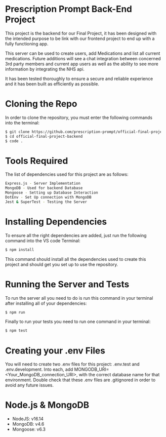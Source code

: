# Prescription Prompt Back-End Project

This project is the backend for our Final Project, it has been designed with the intended purpose to be link with our frontend project to end up with a fully functioning app.

This server can be used to create users, add Medications and list all current medications. Future additions will see a chat integration between concerned 3rd party members and current app users as well as the ability to see more information by integrating the NHS api.

It has been tested thoroughly to ensure a secure and reliable experience and it has been built as efficiently as possible.

# Cloning the Repo

In order to clone the repository, you must enter the following commands into the terminal:

```bash
$ git clone https://github.com/prescription-prompt/official-final-project-backend.git
$ cd official-final-project-backend
$ code .
```

# Tools Required

The list of dependencies used for this project are as follows:

```bash
Express.js - Server Implementation
MongoDB - Used for backend Database
Mongoose - Setting up Database Interaction
DotEnv - Set Up connection with MongoDB
Jest & SuperTest - Testing the Server
```

# Installing Dependencies

To ensure all the right dependencies are added, just run the following command into the VS code Terminal:

```bash
$ npm install
```

This command should install all the dependencies used to create this project and should get you set up to use the repository.

# Running the Server and Tests

To run the server all you need to do is run this command in your terminal after installing all of your dependencies:

```bash
$ npm run
```

Finally to run your tests you need to run one command in your terminal:

```bash
$ npm test
```

# Creating your .env Files

You will need to create two .env files for this project: .env.test and .env.development. Into each, add MONGODB_URI=<Your_MongoDB_connection_URI>, with the correct database name for that environment. Double check that these .env files are .gitignored in order to avoid any future issues.

# Node.js & MongoDB

- NodeJS: v16.14
- MongoDB: v4.6
- Mongoose: v6.3
